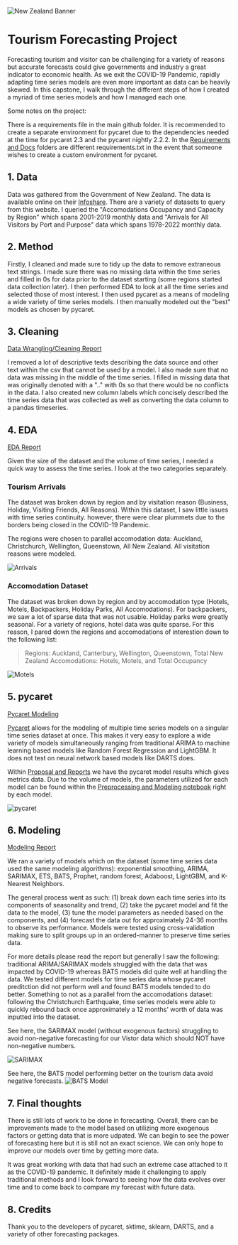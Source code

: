 ![New Zealand Banner](./readme/new_zealand_banner.png)

# Tourism Forecasting Project

Forecasting tourism and visitor can be challenging for a variety of reasons but accurate forecasts could give governments and industry a great indicator to economic health. As we exit the COVID-19 Pandemic, rapidly adapting time series models are even more important as data can be heavily skewed. In this capstone, I walk through the different steps of how I created a myriad of time series models and how I managed each one.

Some notes on the project:

There is a requirements file in the main github folder. It is recommended to create a separate environment for pycaret due to the dependencies needed at the time for pycaret 2.3 and the pycaret nightly 2.2.2. In the [Requirements and Docs](./Requirements%20and%20Docs) folders are different requirements.txt in the event that someone wishes to create a custom environment for pycaret.


## 1. Data

Data was gathered from the Government of New Zealand. The data is available online on their [Infoshare](https://infoshare.stats.govt.nz/Default.aspx). There are a variety of datasets to query from this website. I queried the "Accomodations Occupancy and Capacity by Region" which spans 2001-2019 monthly data and "Arrivals for All Visitors by Port and Purpose" data which spans 1978-2022 monthly data.

## 2. Method

Firstly, I cleaned and made sure to tidy up the data to remove extraneous text strings. I made sure there was no missing data within the time series and filled in 0s for data prior to the dataset starting (some regions started data collection later). I then performed EDA to look at all the time series and selected those of most interest. I then used pycaret as a means of modeling a wide variety of time series models. I then manually modeled out the "best" models as chosen by pycaret.

## 3. Cleaning

[Data Wrangling/Cleaning Report](./Notebooks/Time%20Series%20Data%20Wrangling%20and%20EDA.ipynb)

I removed a lot of descriptive texts describing the data source and other text within the csv that cannot be used by a model. I also made sure that no data was missing in the middle of the time series. I filled in missing data that was originally denoted with a ".." with 0s so that there would be no conflicts in the data. I also created new column labels which concisely described the time series data that was collected as well as converting the data column to a pandas timeseries.

## 4. EDA
[EDA Report](./Notebooks/Time%20Series%20Data%20Wrangling%20and%20EDA.ipynb)

Given the size of the dataset and the volume of time series, I needed a quick way to assess the time series. I look at the two categories separately.
### Tourism Arrivals
The dataset was broken down by region and by visitation reason (Business, Holiday, Visiting Friends, All Reasons). Within this dataset, I saw little issues with time series continuity. however, there were clear plummets due to the borders being closed in the COVID-19 Pandemic.

The regions were chosen to parallel accomodation data: Auckland, Christchurch, Wellington, Queenstown, All New Zealand. All visitation reasons were modeled.

![Arrivals](./readme/EDA_Arrivals.png)

### Accomodation Dataset
The dataset was broken down by region and by accomodation type (Hotels, Motels, Backpackers, Holiday Parks, All Accomodations). For backpackers, we saw a lot of sparse data that was not usable. Holiday parks were greatly seasonal. For a variety of regions, hotel data was quite sparse. For this reason, I pared down the regions and accomodations of interestion down to the following list:
> Regions: Auckland, Canterbury, Wellington, Queenstown, Total New Zealand
> Accomodations: Hotels, Motels, and Total Occupancy

![Motels](./readme/EDA_Hotels.png)

## 5. pycaret

[Pycaret Modeling](./Notebooks/Modeling%20with%20Pycaret.ipynb)

[Pycaret](https://pycaret.org/) allows for the modeling of multiple time series models on a singular time series dataset at once. This makes it very easy to explore a wide variety of models simultaneously ranging from traditional ARIMA to machine learning based models like Random Forest Regression and LightGBM. It does not test on neural network based models like DARTS does.

Within [Proposal and Reports](/Proposal%20and%20Reports) we have the pycaret model results which gives metrics data. Due to the volume of models, the parameters utilized for each model can be found within the [Preprocessing and Modeling notebook](/Notebooks/Pre-process%20and%20Modeling%20for%20New%20Zealand%20Forecasting%20Data.ipynb) right by each model.

![pycaret](./readme/pycaret_model.png)

## 6. Modeling

[Modeling Report](./Notebooks/Pre-process%20and%20Modeling%20for%20New%20Zealand%20Forecasting%20Data.ipynb)

We ran a variety of models which on the dataset (some time series data used the same modeling algorithms): exponential smoothing, ARIMA, SARIMAX, ETS, BATS, Prophet, random forest, Adaboost, LightGBM, and K-Nearest Neighbors. 

The general process went as such: (1) break down each time series into its components of seasonality and trend, (2) take the pycaret model and fit the data to the model, (3) tune the model parameters as needed based on the components, and (4) forecast the data out for approximately 24-36 months to observe its performance. Models were tested using cross-validation making sure to split groups up in an ordered-manner to preserve time series data.

For more details please read the report but generally I saw the following: traditional ARIMA/SARIMAX models struggled with the data that was impacted by COVID-19 whereas BATS models did quite well at handling the data. We tested different models for time series data whose pycaret preditction did not perform well and found BATS models tended to do better. Something to not as a parallel from the accomodations dataset: following the Christchurch Earthquake, time series models were able to quickly rebound back once approximately a 12 months' worth of data was inputted into the dataset. 

See here, the SARIMAX model (without exogenous factors) struggling to avoid non-negative forecasting for our Vistor data which should NOT have non-negative numbers.

![SARIMAX](./readme/sarimax_model.png)

See here, the BATS model performing better on the tourism data avoid negative forecasts.
![BATS Model](./readme/bats_model.png)

## 7. Final thoughts

There is still lots of work to be done in forecasting. Overall, there can be improvements made to the model based on utilizing more exogenous factors or getting data that is more udpated. We can begin to see the power of forecasting here but it is still not an exact science. We can only hope to improve our models over time by getting more data.

It was great working with data that had such an extreme case attached to it as the COVID-19 pandemic. It definitely made it challenging to apply traditional methods and I look forward to seeing how the data evolves over time and to come back to compare my forecast with future data.

## 8. Credits
Thank you to the developers of pycaret, sktime, sklearn, DARTS, and a variety of other forecasting packages.
